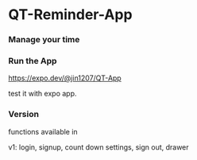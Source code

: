 # QT-Reminder-App

### Manage your time 

### Run the App

https://expo.dev/@jin1207/QT-App

test it with expo app.


### Version
functions available in

v1: login, signup, count down settings, sign out, drawer 

